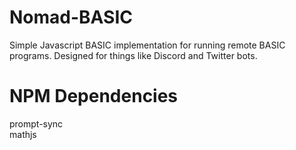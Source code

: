 # Nomad-BASIC

Simple Javascript BASIC implementation for running remote BASIC programs. Designed for things like Discord and Twitter bots.

# NPM Dependencies 

prompt-sync  
mathjs  
